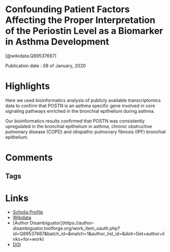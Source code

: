 
Confounding Patient Factors Affecting the Proper Interpretation of the Periostin Level as a Biomarker in Asthma Development
===========================================================================================================================
  
  [@wikidata:Q89537667]  
  
Publication date : 08 of January, 2020  

# Highlights
Here we used bioinformatics analysis of publicly available transcriptomics data to confirm that POSTN is an asthma specific gene involved in core signaling pathways enriched in the bronchial epithelium during asthma.

 Our bioinformatics results confirmed that POSTN was consistently upregulated in the bronchial epithelium in asthma, chronic obstructive pulmonary disease (COPD) and idiopathic pulmonary fibrosis (IPF) bronchial epithelium. 

 
# Comments

## Tags

# Links
  
 * [Scholia Profile](https://scholia.toolforge.org/work/Q89537667)  
 * [Wikidata](https://www.wikidata.org/wiki/Q89537667)  
 * [Author Disambiguator](https://author-
disambiguator.toolforge.org/work_item_oauth.php?id=Q89537667&batch_id=&match=1&author_list_id=&doit=Get+author+links+for+work)  
 * [DOI](https://doi.org/10.2147/JAA.S230892)  
